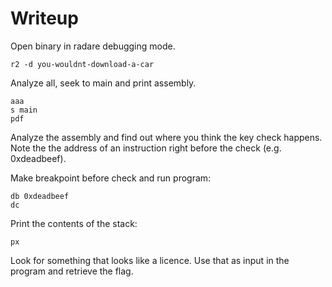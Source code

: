 
# Writeup

Open binary in radare debugging mode.
```
r2 -d you-wouldnt-download-a-car
```

Analyze all, seek to main and print assembly.
```
aaa
s main
pdf
```

Analyze the assembly and find out where you think the key check happens. Note the the address of an instruction right before the check (e.g. 0xdeadbeef).

Make breakpoint before check and run program:
```
db 0xdeadbeef
dc
```

Print the contents of the stack:
```
px
```

Look for something that looks like a licence. Use that as input in the program and retrieve the flag.